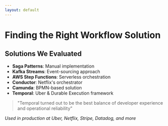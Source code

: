 ```yaml
---
layout: default
---
```


# Finding the Right Workflow Solution

## Solutions We Evaluated

- **Saga Patterns**: Manual implementation
- **Kafka Streams**: Event-sourcing approach
- **AWS Step Functions**: Serverless orchestration
- **Conductor**: Netflix's orchestrator
- **Camunda**: BPMN-based solution
- **Temporal**: Uber & Durable Execution framework

> "Temporal turned out to be the best balance of developer experience and operational reliability"

*Used in production at Uber, Netflix, Stripe, Datadog, and more*

<!--
**The Mandate:**
After Q4's $47k loss incident, our CTO gave us a clear mandate: find a solution that guarantees workflow reliability. We had 3 weeks to research and recommend.

**What We Evaluated:**
We looked at several options:

**AWS Step Functions:** Great if you're all-in on AWS, but we're multi-cloud and local development was painful.

**Apache Airflow:** Built for batch ETL workflows, not real-time payment processing.

**Cadence:** The predecessor to Temporal, but operational complexity was too high for our team size.

**Custom Solution:** We sketched out building our own orchestrator. Would take 6+ months and we'd be maintaining complex distributed systems code instead of focusing on payments.

**Why Temporal Won:**
Temporal kept coming up in our research. Three things sold us:

1. Production-ready Ruby SDK. We could start building immediately without rewriting existing services.
2. Time-travel debugging. When workflows fail, you can see exactly what happened at every step. No more log archaeology.
3. Automatic compensation. Temporal can automatically undo completed steps when later steps fail. This directly solved our partial failure problem.

**Social Proof:**
Plus, companies like Uber, Netflix, and Stripe use Temporal for similar workflows. If it's good enough for Stripe's payment processing...

**The Proof of Concept:**
We ran a 2-week POC migrating our simplest payment flow. Results were immediate:
- Zero partial failures during testing
- Complete workflow visibility  
- Developers actually enjoyed working with it
- Easy local development and testing
-->